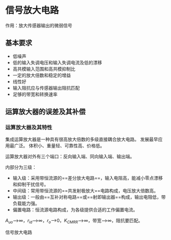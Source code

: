 # 信号放大电路

作用：放大传感器输出的微弱信号

## 基本要求

- 低噪声
- 低的输入失调电压和输入失调电流及低的漂移
- 高共模输入范围和高共模抑制比
- 一定的放大倍数和稳定的增益
- 线性好
- 输入阻抗应与传感器输出阻抗匹配
- 足够的带宽和转换速率

## 运算放大器的误差及其补偿

### 运算放大器及其特性

集成运算放大器是一种具有很高放大倍数的多级直接耦合放大电路。
发展最早应用最广泛。
体积小、重量轻、可靠性高、价格低。

运算放大器对外有三个端口：反向输入端、同向输入端、输出端。

内部分为三级：

- 输入级：采用带恒流源的==差分放大电路==，输入电阻高，能减小零点漂移和抑制干扰信号。
- 中间级：常用带恒流源的==共发射极放大==电路构成，电压放大倍数高。
- 输出级：一般由==互补对称电路==或==射即输出器==构成，输出电阻低，带负载能力强。
- 偏置电路：恒流源电路构成，为各级提供合适的工作偏置电流。

$A_{uo}$-->$\infty$，$r_{id}$-->$\infty$，$r_o$-->$0$，$K_{CMRR}$-->$\infty$，带宽-->$\infty$，阻抗要匹配。

信号放大电路

